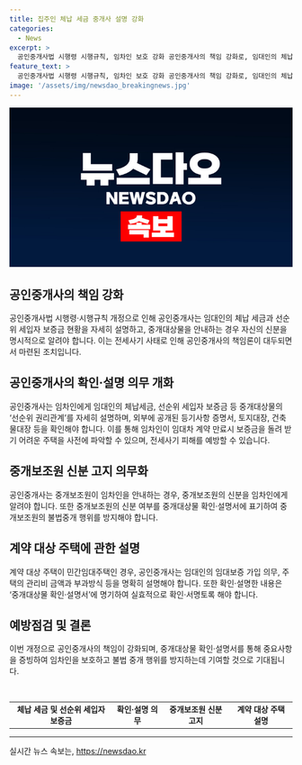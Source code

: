```yaml
---
title: 집주인 체납 세금 중개사 설명 강화
categories:
  - News
excerpt: >
  공인중개사법 시행령 시행규칙, 임차인 보호 강화 공인중개사의 책임 강화로, 임대인의 체납세금과 선순위 세입자 보증금 등 자세히 설명 의무화. 중개대상물 확인서로 증빙하도록 함. 주택임대차보호법에 따른 소액 임차인 보호 등 제도에 대한 설명 필요. 중개보조원의 신분고지 의무화하고, 관련 법률 및 관리비 등 명확히 설명해야 함. (150자)
feature_text: >
  공인중개사법 시행령 시행규칙, 임차인 보호 강화 공인중개사의 책임 강화로, 임대인의 체납세금과 선순위 세입자 보증금 등 자세히 설명 의무화. 중개대상물 확인서로 증빙하도록 함. 주택임대차보호법에 따른 소액 임차인 보호 등 제도에 대한 설명 필요. 중개보조원의 신분고지 의무화하고, 관련 법률 및 관리비 등 명확히 설명해야 함. (150자)
image: '/assets/img/newsdao_breakingnews.jpg'
---
```


<p><img src="/assets/img/newsdao_breakingnews.jpg" alt="bookingtag 속보" /></p>

<h2 data-ke-size="size26">공인중개사의 책임 강화</h2>

<p data-ke-size="size16">공인중개사법 시행령·시행규칙 개정으로 인해 공인중개사는 임대인의 체납 세금과 선순위 세입자 보증금 현황을 자세히 설명하고, 중개대상물을 안내하는 경우 자신의 신분을 명시적으로 알려야 합니다. 이는 전세사기 사태로 인해 공인중개사의 책임론이 대두되면서 마련된 조치입니다. </p>

<h2 data-ke-size="size26">공인중개사의 확인·설명 의무 개화</h2>

<p data-ke-size="size16">공인중개사는 임차인에게 임대인의 체납세금, 선순위 세입자 보증금 등 중개대상물의 ‘선순위 권리관계’를 자세히 설명하며, 외부에 공개된 등기사항 증명서, 토지대장, 건축물대장 등을 확인해야 합니다. 이를 통해 임차인이 임대차 계약 만료시 보증금을 돌려 받기 어려운 주택을 사전에 파악할 수 있으며, 전세사기 피해를 예방할 수 있습니다.</p>

<h2 data-ke-size="size26">중개보조원 신분 고지 의무화</h2>

<p data-ke-size="size16">공인중개사는 중개보조원이 임차인을 안내하는 경우, 중개보조원의 신분을 임차인에게 알려야 합니다. 또한 중개보조원의 신분 여부를 중개대상물 확인·설명서에 표기하여 중개보조원의 불법중개 행위를 방지해야 합니다.</p>

<h2 data-ke-size="size26">계약 대상 주택에 관한 설명</h2>

<p data-ke-size="size16">계약 대상 주택이 민간임대주택인 경우, 공인중개사는 임대인의 임대보증 가입 의무, 주택의 관리비 금액과 부과방식 등을 명확히 설명해야 합니다. 또한 확인·설명한 내용은 ‘중개대상물 확인·설명서’에 명기하여 실효적으로 확인·서명토록 해야 합니다.</p>

<h2 data-ke-size="size26">예방점검 및 결론</h2>

<p data-ke-size="size16">이번 개정으로 공인중개사의 책임이 강화되며, 중개대상물 확인·설명서를 통해 중요사항을 증빙하여 임차인을 보호하고 불법 중개 행위를 방지하는데 기여할 것으로 기대됩니다.</p>

<p data-ke-size="size16">&nbsp;</p>

<table>
    <tbody>
        <tr>
            <td style="text-align: center; height: 17px;"><b>체납 세금 및 선순위 세입자 보증금</b></td>
            <td style="text-align: center; height: 17px;"><b>확인·설명 의무</b></td>
            <td style="text-align: center; height: 17px;"><b>중개보조원 신분 고지</b></td>
            <td style="text-align: center; height: 17px;"><b>계약 대상 주택 설명</b></td>
        </tr>
    </tbody>
</table>

<p><hr></p>
실시간 뉴스 속보는, <a href="https://newsdao.kr" rel="dofollow">https://newsdao.kr</a>



